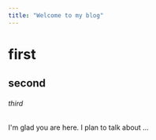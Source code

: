 ```yaml
---
title: "Welcome to my blog"
---
```

# first
## second
###### third
I'm glad you are here. I plan to talk about ...
